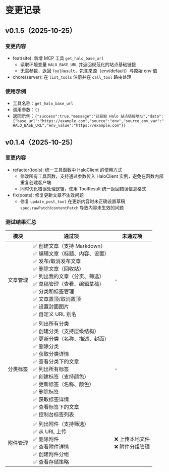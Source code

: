 # 变更记录

## v0.1.5（2025-10-25）


### 变更内容
- feat(site): 新增 MCP 工具 `get_halo_base_url`
  - 读取环境变量 `HALO_BASE_URL` 并返回规范化的站点基础链接
  - 无需参数，返回 `ToolResult`，包含来源（env/default）与原始 env 值
- chore(server): 在 `list_tools` 注册并在 `call_tool` 路由处理

### 使用示例
- 工具名称：`get_halo_base_url`
- 调用参数：`{}`
- 返回示例：`{"success":true,"message":"已获取 Halo 站点链接地址","data":{"base_url":"https://example.com","source":"env","source_env_var":"HALO_BASE_URL","env_value":"https://example.com"}}`

## v0.1.4（2025-10-25）


### 变更内容
- refactor(tools): 统一工具函数中 HaloClient 的使用方式
  - 修改所有工具函数，支持通过参数传入 HaloClient 实例，避免在函数内部重复创建客户端
  - 同时优化错误处理逻辑，使用 ToolResult 统一返回错误信息格式
- fix(posts): 修复更新文章不生效问题
  - 修复 `update_post_tool` 在更新内容时未正确设置草稿 `spec.rawPatch`/`contentPatch` 导致内容未生效的问题

### 测试结果汇总

| 模块 | 通过项 | 未通过项 |
| --- | --- | --- |
| 文章管理 | ✅ 创建文章（支持 Markdown）<br>✅ 编辑文章（标题、内容、设置）<br>✅ 发布/取消发布文章<br>✅ 删除文章（回收站）<br>✅ 列出我的文章（分页、筛选）<br>✅ 草稿管理（查看、编辑草稿）<br>✅ 分类和标签管理<br>✅ 文章置顶/取消置顶<br>✅ 设置封面图片<br>✅ 自定义 URL 别名 | - |
| 分类标签 | ✅ 列出所有分类<br>✅ 创建分类（支持层级结构）<br>✅ 更新分类（名称、描述、封面）<br>✅ 删除分类<br>✅ 获取分类详情<br>✅ 查看分类下的文章<br>✅ 列出所有标签<br>✅ 创建标签（支持颜色）<br>✅ 更新标签（名称、颜色）<br>✅ 删除标签<br>✅ 获取标签详情<br>✅ 查看标签下的文章<br>✅ 控制台标签列表 | - |
| 附件管理 | ✅ 列出附件（支持筛选）<br>✅ 从 URL 上传<br>✅ 删除附件<br>✅ 查看附件详情<br>✅ 创建附件分组<br>✅ 查看存储策略 | ❌ 上传本地文件<br>❌ 附件分组管理 |